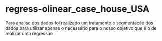 # regress-olinear_case_house_USA

Para analise dos dados foi realizado um tratamento e segmentação dos dados para utilizar apenas o necessário para o nosso objetivo que é o de realizar uma regressão
